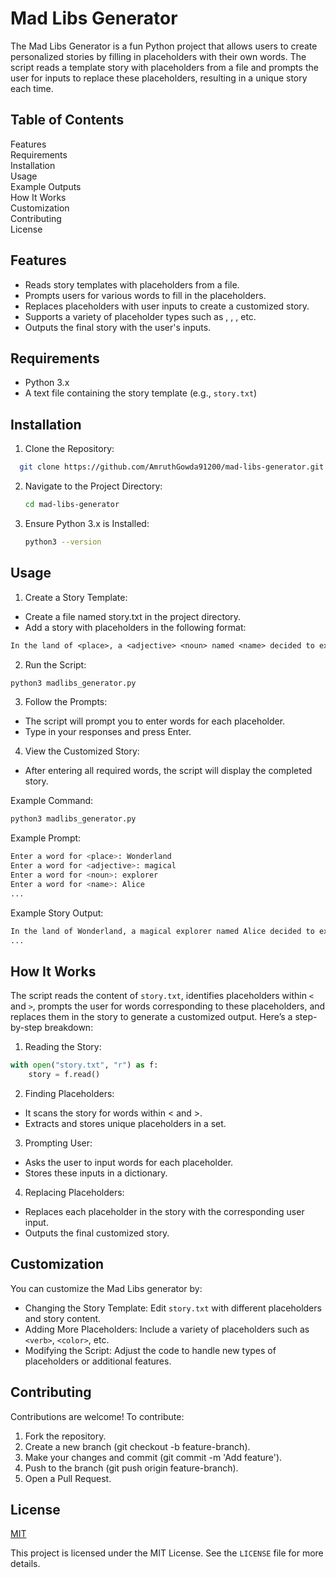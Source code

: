 
# Mad Libs Generator

The Mad Libs Generator is a fun Python project that allows users to create personalized stories by filling in placeholders with their own words. The script reads a template story with placeholders from a file and prompts the user for inputs to replace these placeholders, resulting in a unique story each time.



## Table of Contents

Features  
Requirements  
Installation  
Usage  
Example Outputs   
How It Works  
Customization  
Contributing  
License  
## Features 
* Reads story templates with placeholders from a file.  
* Prompts users for various words to fill in the placeholders.  
* Replaces placeholders with user inputs to create a customized story.  
* Supports a variety of placeholder types such as <noun>, <adjective>, <place>, etc.  
* Outputs the final story with the user's inputs.
## Requirements

* Python 3.x  
* A text file containing the story template (e.g., `story.txt`)
## Installation

1. Clone the Repository:
```bash
  git clone https://github.com/AmruthGowda91200/mad-libs-generator.git
```

2. Navigate to the Project Directory:
    ```bash
    cd mad-libs-generator
    ```

3. Ensure Python 3.x is Installed:

    ```bash
    python3 --version
    ```
## Usage

1. Create a Story Template:

* Create a file named story.txt in the project directory.
* Add a story with placeholders in the following format:

```txt
In the land of <place>, a <adjective> <noun> named <name> decided to explore the <adjective> <fantasy_place>. With a <adjective> <object> and a <adjective> <noun>, <name> ventured into the <adjective> forest.

```

2. Run the Script:

```bash
python3 madlibs_generator.py

```

3. Follow the Prompts:

* The script will prompt you to enter words for each placeholder.
* Type in your responses and press Enter.

4. View the Customized Story:

* After entering all required words, the script will display the completed story.


Example Command:

```bash
python3 madlibs_generator.py

```

Example Prompt:

```bash
Enter a word for <place>: Wonderland
Enter a word for <adjective>: magical
Enter a word for <noun>: explorer
Enter a word for <name>: Alice
...

```

Example Story Output:

``` bash 
In the land of Wonderland, a magical explorer named Alice decided to explore the magical Enchanted Forest. With a magical map and a magical backpack, Alice ventured into the magical forest.
...

```


## How It Works

The script reads the content of `story.txt`, identifies placeholders within `<` and `>`, prompts the user for words corresponding to these placeholders, and replaces them in the story to generate a customized output. Here’s a step-by-step breakdown:

1. Reading the Story:

```python 
with open("story.txt", "r") as f:
    story = f.read()
```

2. Finding Placeholders:

* It scans the story for words within < and >.
* Extracts and stores unique placeholders in a set.
3. Prompting User:

* Asks the user to input words for each placeholder.
* Stores these inputs in a dictionary.
4. Replacing Placeholders:

* Replaces each placeholder in the story with the corresponding user input.
* Outputs the final customized story.
## Customization

You can customize the Mad Libs generator by:

* Changing the Story Template: Edit `story.txt` with different placeholders and story content.
* Adding More Placeholders: Include a variety of placeholders such as `<verb>`, `<color>`, etc.
* Modifying the Script: Adjust the code to handle new types of placeholders or additional features.
## Contributing

Contributions are welcome! To contribute:

1. Fork the repository.
2. Create a new branch (git checkout -b feature-branch).
3. Make your changes and commit (git commit -m 'Add feature').
4. Push to the branch (git push origin feature-branch).
5. Open a Pull Request.





## License

[MIT](https://choosealicense.com/licenses/mit/)

This project is licensed under the MIT License. See the `LICENSE` file for more details.
